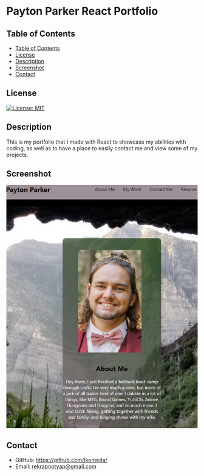
  # Payton Parker React Portfolio
  ## Table of Contents
  - [Table of Contents](#table-of-contents)
  - [License](#license)
  - [Description](#description)
  - [Screenshot](#screenshot)
  - [Contact](#contact)
  <a name='license'></a>
  ## License
  [![License: MIT](https://img.shields.io/badge/license-MIT-yellow.svg)](http://www.mit.edu/~amini/LICENSE.md)
  ## Description
  This is my portfolio that I made with React to showcase my abilities with coding, as well as to have a place to easily contact me and view some of my projects.
  ## Screenshot
  ![screenshot](./src/assets/portfolio.jpg)
  ## Contact
  * GitHub: https://github.com/Ikomeda/
  * Email: rekrapnotyap@gmail.com

